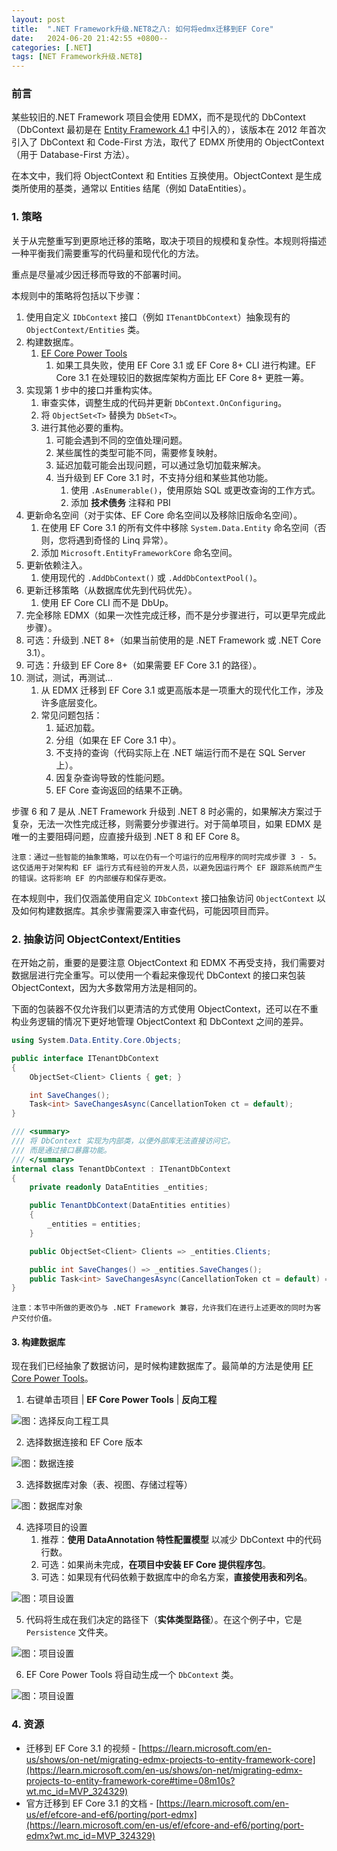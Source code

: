 ```yaml
---
layout: post
title:  ".NET Framework升级.NET8之八: 如何将edmx迁移到EF Core"
date:   2024-06-20 21:42:55 +0800--
categories: [.NET]
tags: [NET Framework升级.NET8]  
---
```


### 前言

某些较旧的.NET Framework 项目会使用 EDMX，而不是现代的 DbContext（DbContext 最初是在 [Entity Framework 4.1](https://devblogs.microsoft.com/cesardelatorre/entity-framework-4-1-just-released/?wt.mc_id=MVP_324329) 中引入的），该版本在 2012 年首次引入了 DbContext 和 Code-First 方法，取代了 EDMX 所使用的 ObjectContext（用于 Database-First 方法）。

在本文中，我们将 ObjectContext 和 Entities 互换使用。ObjectContext 是生成类所使用的基类，通常以 Entities 结尾（例如 DataEntities）。

### 1. 策略

关于从完整重写到更原地迁移的策略，取决于项目的规模和复杂性。本规则将描述一种平衡我们需要重写的代码量和现代化的方法。

重点是尽量减少因迁移而导致的不部署时间。

本规则中的策略将包括以下步骤：

1. 使用自定义 `IDbContext` 接口（例如 `ITenantDbContext`）抽象现有的 `ObjectContext/Entities` 类。
2. 构建数据库。
   1. [EF Core Power Tools](https://marketplace.visualstudio.com/items?itemName=ErikEJ.EFCorePowerTools?wt.mc_id=MVP_324329)
      1. 如果工具失败，使用 EF Core 3.1 或 EF Core 8+ CLI 进行构建。EF Core 3.1 在处理较旧的数据库架构方面比 EF Core 8+ 更胜一筹。
3. 实现第 1 步中的接口并重构实体。
   1. 审查实体，调整生成的代码并更新 `DbContext.OnConfiguring`。
   2. 将 `ObjectSet<T>` 替换为 `DbSet<T>`。
   3. 进行其他必要的重构。
      1. 可能会遇到不同的空值处理问题。
      2. 某些属性的类型可能不同，需要修复映射。
      3. 延迟加载可能会出现问题，可以通过急切加载来解决。
      4. 当升级到 EF Core 3.1 时，不支持分组和某些其他功能。
         1. 使用 `.AsEnumerable()`，使用原始 SQL 或更改查询的工作方式。
         2. 添加 **技术债务** 注释和 PBI
4. 更新命名空间（对于实体、EF Core 命名空间以及移除旧版命名空间）。
   1. 在使用 EF Core 3.1 的所有文件中移除 `System.Data.Entity` 命名空间（否则，您将遇到奇怪的 Linq 异常）。
   2. 添加 `Microsoft.EntityFrameworkCore` 命名空间。
5. 更新依赖注入。
   1. 使用现代的 `.AddDbContext()` 或 `.AddDbContextPool()`。
6. 更新迁移策略（从数据库优先到代码优先）。
   1. 使用 EF Core CLI 而不是 DbUp。
7. 完全移除 EDMX（如果一次性完成迁移，而不是分步骤进行，可以更早完成此步骤）。
8. 可选：升级到 .NET 8+（如果当前使用的是 .NET Framework 或 .NET Core 3.1）。
9. 可选：升级到 EF Core 8+（如果需要 EF Core 3.1 的路径）。
10. 测试，测试，再测试...
    1. 从 EDMX 迁移到 EF Core 3.1 或更高版本是一项重大的现代化工作，涉及许多底层变化。
    2. 常见问题包括：
       1. 延迟加载。
       2. 分组（如果在 EF Core 3.1 中）。
       3. 不支持的查询（代码实际上在 .NET 端运行而不是在 SQL Server 上）。
       4. 因复杂查询导致的性能问题。
       5. EF Core 查询返回的结果不正确。

步骤 6 和 7 是从 .NET Framework 升级到 .NET 8 时必需的，如果解决方案过于复杂，无法一次性完成迁移，则需要分步骤进行。对于简单项目，如果 EDMX 是唯一的主要阻碍问题，应直接升级到 .NET 8 和 EF Core 8。

```text
注意：通过一些智能的抽象策略，可以在仍有一个可运行的应用程序的同时完成步骤 3 - 5。这仅适用于对架构和 EF 运行方式有经验的开发人员，以避免因运行两个 EF 跟踪系统而产生的错误。这将影响 EF 的内部缓存和保存更改。
```

在本规则中，我们仅涵盖使用自定义 `IDbContext` 接口抽象访问 `ObjectContext` 以及如何构建数据库。其余步骤需要深入审查代码，可能因项目而异。

### 2. 抽象访问 ObjectContext/Entities

在开始之前，重要的是要注意 ObjectContext 和 EDMX 不再受支持，我们需要对数据层进行完全重写。可以使用一个看起来像现代 DbContext 的接口来包装 ObjectContext，因为大多数常用方法是相同的。

下面的包装器不仅允许我们以更清洁的方式使用 ObjectContext，还可以在不重构业务逻辑的情况下更好地管理 ObjectContext 和 DbContext 之间的差异。

```csharp
using System.Data.Entity.Core.Objects;

public interface ITenantDbContext
{
    ObjectSet<Client> Clients { get; }

    int SaveChanges();
    Task<int> SaveChangesAsync(CancellationToken ct = default);
}

/// <summary>
/// 将 DbContext 实现为内部类，以便外部库无法直接访问它。
/// 而是通过接口暴露功能。
/// </summary>
internal class TenantDbContext : ITenantDbContext
{
    private readonly DataEntities _entities;

    public TenantDbContext(DataEntities entities)
    {
        _entities = entities;
    }

    public ObjectSet<Client> Clients => _entities.Clients;

    public int SaveChanges() => _entities.SaveChanges();
    public Task<int> SaveChangesAsync(CancellationToken ct = default) => _entities.SaveChangesAsync(ct);
}
```

```text
注意：本节中所做的更改仍与 .NET Framework 兼容，允许我们在进行上述更改的同时为客户交付价值。
```

#### 3. 构建数据库

现在我们已经抽象了数据访问，是时候构建数据库了。最简单的方法是使用 [EF Core Power Tools](https://marketplace.visualstudio.com/items?itemName=ErikEJ.EFCorePowerTools?wt.mc_id=MVP_324329)。

1. 右键单击项目 | **EF Core Power Tools** | **反向工程**

![图：选择反向工程工具](/assets/imgs/project-reverse-engineer-tool-1.png)

2. 选择数据连接和 EF Core 版本

![图：数据连接](/assets/imgs/project-reverse-engineer-tool-2.png)

3. 选择数据库对象（表、视图、存储过程等）

![图：数据库对象](/assets/imgs/project-reverse-engineer-tool-3.png)

4. 选择项目的设置
   1. 推荐：**使用 DataAnnotation 特性配置模型** 以减少 DbContext 中的代码行数。
   2. 可选：如果尚未完成，**在项目中安装 EF Core 提供程序包**。
   3. 可选：如果现有代码依赖于数据库中的命名方案，**直接使用表和列名**。

![图：项目设置](/assets/imgs/project-reverse-engineer-tool-4.png)

5. 代码将生成在我们决定的路径下（**实体类型路径**）。在这个例子中，它是 `Persistence` 文件夹。

![图：项目设置](/assets/imgs/project-reverse-engineer-tool-5.png)

6. EF Core Power Tools 将自动生成一个 `DbContext` 类。

![图：项目设置](/assets/imgs/project-reverse-engineer-tool-6.png)

### 4. 资源

- 迁移到 EF Core 3.1 的视频 - [https://learn.microsoft.com/en-us/shows/on-net/migrating-edmx-projects-to-entity-framework-core](https://learn.microsoft.com/en-us/shows/on-net/migrating-edmx-projects-to-entity-framework-core#time=08m10s?wt.mc_id=MVP_324329)
- 官方迁移到 EF Core 3.1 的文档 - [https://learn.microsoft.com/en-us/ef/efcore-and-ef6/porting/port-edmx](https://learn.microsoft.com/en-us/ef/efcore-and-ef6/porting/port-edmx?wt.mc_id=MVP_324329)
